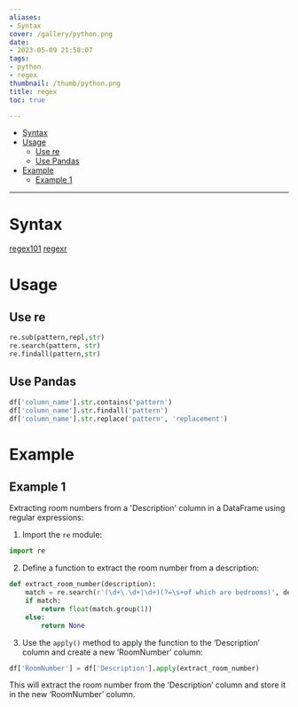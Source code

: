 ```yaml
---
aliases:
- Syntax
cover: /gallery/python.png
date:
- 2023-05-09 21:58:07
tags:
- python
- regex
thumbnail: /thumb/python.png
title: regex
toc: true

---
```


<!--toc:start-->
- [Syntax](#syntax)
- [Usage](#usage)
  - [Use re](#use-re)
  - [Use Pandas](#use-pandas)
- [Example](#example)
  - [Example 1](#example-1)
<!--toc:end-->
---

# Syntax
[regex101](https://regex101.com/)
[regexr](https://regexr.com/)

# Usage
## Use re
```python
re.sub(pattern,repl,str)
re.search(pattern, str)
re.findall(pattern,str)
```

## Use Pandas
```python
df['column_name'].str.contains('pattern')
df['column_name'].str.findall('pattern')
df['column_name'].str.replace('pattern', 'replacement')
```

# Example

## Example 1

Extracting room numbers from a 'Description' column in a DataFrame using regular expressions:

1. Import the `re` module:
```python
import re
````

2.  Define a function to extract the room number from a description:

```python
def extract_room_number(description):
    match = re.search(r'(\d+\.\d+|\d+)(?=\s+of which are bedrooms)', description)
    if match:
        return float(match.group(1))
    else:
        return None
```

3.  Use the `apply()` method to apply the function to the ‘Description’ column and create a new ‘RoomNumber’ column:

```python
df['RoomNumber'] = df['Description'].apply(extract_room_number)
```

This will extract the room number from the ‘Description’ column and store it in the new ‘RoomNumber’ column.
